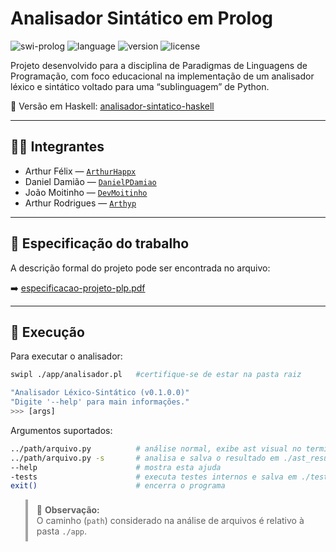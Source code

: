 # Analisador Sintático em Prolog

![swi-prolog](https://img.shields.io/badge/swi--prolog-8.4.2-orange) ![language](https://img.shields.io/badge/language-Prolog-blue) ![version](https://img.shields.io/badge/version-v0.1.0-green) ![license](https://img.shields.io/badge/license-MIT-lightgrey)

Projeto desenvolvido para a disciplina de Paradigmas de Linguagens de Programação, com foco educacional na implementação de um analisador léxico e sintático voltado para uma “sublinguagem” de Python.

🔗 Versão em Haskell: [analisador-sintatico-haskell](https://github.com/ArthurHappx/analisador-sintatico)

---

## :man_technologist: Integrantes

- Arthur Félix — [`ArthurHappx`](https://github.com/ArthurHappx)
- Daniel Damião — [`DanielPDamiao`](https://github.com/DanielPDamiao)
- João Moitinho — [`DevMoitinho`](https://github.com/DevMoitinho)
- Arthur Rodrigues — [`Arthyp`](https://github.com/Arthyp)


---

## :page_facing_up: Especificação do trabalho

A descrição formal do projeto pode ser encontrada no arquivo:

➡️ [especificacao-projeto-plp.pdf](especificacao-projeto-plp.pdf)

---

## :rocket: Execução

Para executar o analisador:
```bash
swipl ./app/analisador.pl   #certifique-se de estar na pasta raiz
```
```bash
"Analisador Léxico-Sintático (v0.1.0.0)"
"Digite '--help' para main informações."
>>> [args]
```

Argumentos suportados:
```bash
../path/arquivo.py          # análise normal, exibe ast visual no terminal
../path/arquivo.py -s       # analisa e salva o resultado em ./ast_results/arquivo_ast.txt
--help                      # mostra esta ajuda
-tests                      # executa testes internos e salva em ./test/Logs/arquivo_ast.txt
exit()                      # encerra o programa
```
<blockquote style="background-color: transparent; padding: 8px 14px; border-left: 4px solid rgba(0,0,0,0.35);">
📝 <strong>Observação:</strong><br>
O caminho (<code>path</code>) considerado na análise de arquivos é relativo à pasta <code>./app</code>.
</blockquote>

